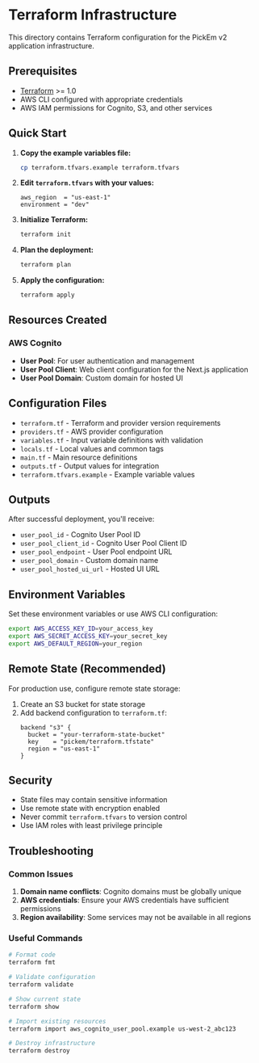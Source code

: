 # Terraform Infrastructure

This directory contains Terraform configuration for the PickEm v2 application infrastructure.

## Prerequisites

- [Terraform](https://www.terraform.io/downloads.html) >= 1.0
- AWS CLI configured with appropriate credentials
- AWS IAM permissions for Cognito, S3, and other services

## Quick Start

1. **Copy the example variables file:**
   ```bash
   cp terraform.tfvars.example terraform.tfvars
   ```

2. **Edit `terraform.tfvars` with your values:**
   ```hcl
   aws_region  = "us-east-1"
   environment = "dev"
   ```

3. **Initialize Terraform:**
   ```bash
   terraform init
   ```

4. **Plan the deployment:**
   ```bash
   terraform plan
   ```

5. **Apply the configuration:**
   ```bash
   terraform apply
   ```

## Resources Created

### AWS Cognito
- **User Pool**: For user authentication and management
- **User Pool Client**: Web client configuration for the Next.js application
- **User Pool Domain**: Custom domain for hosted UI

## Configuration Files

- `terraform.tf` - Terraform and provider version requirements
- `providers.tf` - AWS provider configuration
- `variables.tf` - Input variable definitions with validation
- `locals.tf` - Local values and common tags
- `main.tf` - Main resource definitions
- `outputs.tf` - Output values for integration
- `terraform.tfvars.example` - Example variable values

## Outputs

After successful deployment, you'll receive:
- `user_pool_id` - Cognito User Pool ID
- `user_pool_client_id` - Cognito User Pool Client ID
- `user_pool_endpoint` - User Pool endpoint URL
- `user_pool_domain` - Custom domain name
- `user_pool_hosted_ui_url` - Hosted UI URL

## Environment Variables

Set these environment variables or use AWS CLI configuration:
```bash
export AWS_ACCESS_KEY_ID=your_access_key
export AWS_SECRET_ACCESS_KEY=your_secret_key
export AWS_DEFAULT_REGION=your_region
```

## Remote State (Recommended)

For production use, configure remote state storage:

1. Create an S3 bucket for state storage
2. Add backend configuration to `terraform.tf`:
   ```hcl
   backend "s3" {
     bucket = "your-terraform-state-bucket"
     key    = "pickem/terraform.tfstate"
     region = "us-east-1"
   }
   ```

## Security

- State files may contain sensitive information
- Use remote state with encryption enabled
- Never commit `terraform.tfvars` to version control
- Use IAM roles with least privilege principle

## Troubleshooting

### Common Issues

1. **Domain name conflicts**: Cognito domains must be globally unique
2. **AWS credentials**: Ensure your AWS credentials have sufficient permissions
3. **Region availability**: Some services may not be available in all regions

### Useful Commands

```bash
# Format code
terraform fmt

# Validate configuration
terraform validate

# Show current state
terraform show

# Import existing resources
terraform import aws_cognito_user_pool.example us-west-2_abc123

# Destroy infrastructure
terraform destroy
```